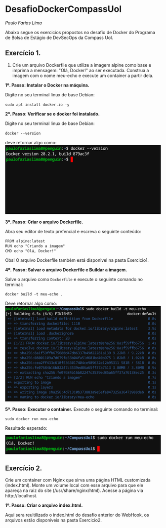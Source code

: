 # DesafioDockerCompassUol
 
*Paulo Farias Lima*


Abaixo segue os exercicios propostos no desafio de Docker do Programa de Bolsa de Estágio de DevSecOps da Compass Uol.

## Exercício 1.
1. Crie um arquivo Dockerfile que utilize a imagem alpine como base e
imprima a mensagem: "Olá, Docker!" ao ser executada. Construa a imagem
com o nome meu-echo e execute um container a partir dela. 

**1º. Passo: Instalar o Docker na máquina.**

Digite no seu terminal linux de base Debian:

 `sudo apt install docker.io -y`

**2º. Passo: Verificar se o docker foi instalado.**

Digite no seu terminal linux de base Debian:

`docker --version`

deve retornar algo como:
![](img/image1.png)

**3º. Passo: Criar o arquivo Dockerfile.**

Abra seu editor de texto prefencial e escreva o seguinte conteúdo:

```
FROM alpine:latest 
RUN echo "Criando a imagem"
CMD echo "Olá, Docker!"
```
Obs! O arquivo Dockerfile também está disponivel na pasta Exercicio1.

**4º. Passo: Salvar o arquivo Dockerfile e Buildar a imagem.**

Salve o arquivo como `Dockerfile` e execute o seguinte comando no terminal:

```
docker build -t meu-echo .
```
Deve retornar algo como:
![](img/image2.png)

**5º. Passo: Executar o container.**
Execute o seguinte comando no terminal:

```
sudo docker run meu-echo
```
Resultado esperado:

![](img/image3.png)

## Exercício 2.
Crie um container com Nginx que sirva uma página HTML customizada
(index.html). Monte um volume local com esse arquivo para que ele
apareça na raiz do site (/usr/share/nginx/html). Acesse a página via
http://localhost.

**1º. Passo: Criar o arquivo index.html.** 

Aqui sera reultilizado o index.html do desafio anterior do WebHook, os arquivos estão disponiveis na pasta Exercicio2.
